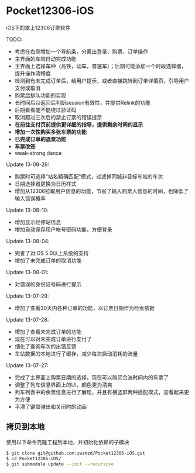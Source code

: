 Pocket12306-iOS
===============

iOS下的掌上12306订票软件

TODO:
* 考虑在右侧增加一个导航条，分离出登录、购票、订单操作
* 主界面的车站自动完成功能
* 主界面上选择车种（高铁，动车，普速车）；后期可能添加一个时段选择器，提升操作流畅度
* 检测到有未完成订单后，给用户提示，或者直接跳转到订单详情页，引导用户支付或取消
* 购票后排队功能的实现
* 长时间后台返回后判断session有效性，并提供Relink的功能
* 后期看看能不能绕过验证码
* 取消超过三次后的禁止订票的错误提示
* __在前往支付页前提供更详细的指导，提供剩余时间的显示__
* __增加一次性购买多张车票的功能__
* __已完成订单的退票功能__
* __车票改签__
* weak-strong dance

Update 13-08-26:
* 购票时可选择“站名精确匹配”模式，过滤掉同城非目标车站的车次
* 日期选择器更换为日历样式
* 增加从12306拉取用户信息的功能，节省了输入购票人信息的时间，也降低了输入错误概率

Update 13-08-10:
* 增加显示经停站信息
* 增加自动保存用户帐号密码功能，方便登录

Update 13-08-04:
* 完善了对iOS 5.0以上系统的支持
* 增加了未完成订单的取消功能

Update 13-08-01:
* 对错误的身份证号码进行提示

Update 13-07-29:
* 增加了查看30天内各种订单的功能，以订票日期作为检索依据

Update 13-07-28:
* 增加了查看未完成订单的功能
* 现在可以对未完成订单进行支付了
* 细化了查询车次的出错反馈
* 车站数据的本地进行了缓存，减少每次启动消耗的流量

Update 13-07-27:
* 完成了主界面上购票日期的选择，现在可以购买合法时间内的车票了
* 调整了列车信息界面上的UI，颜色更为清爽
* 列车列表中的余票信息进行了展现，并且有横竖屏两种适配模式，查看起来更为方便
* 平滑了键盘弹出和关闭时的动画

拷贝到本地
---------

使用以下命令克隆工程到本地，并初始化依赖的子模块

```bash
$ git clone git@github.com:zwzmzd/Pocket12306-iOS.git
$ cd Pocket12306-iOS/
$ git submodule update --init --recursive
```
